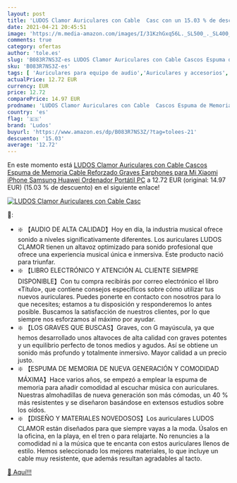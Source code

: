 ```yaml
---
layout: post
title: 'LUDOS Clamor Auriculares con Cable  Casc con un 15.03 % de descuento'
date: 2021-04-21 20:45:51
image: 'https://m.media-amazon.com/images/I/31KzhGxq56L._SL500_._SL400_.jpg'
comments: true
category: ofertas
author: 'tole.es'
slug: 'B083R7NS3Z-es LUDOS Clamor Auriculares con Cable Cascos Espuma de...'
sku: 'B083R7NS3Z-es'
tags: [ 'Auriculares para equipo de audio','Auriculares y accesorios','Electrónica','iphone','ludos', ]
actualPrice: 12.72 EUR
currency: EUR
price: 12.72
comparePrice: 14.97 EUR
prodname: 'LUDOS Clamor Auriculares con Cable  Cascos Espuma de Memoria  Cable Reforzado  Graves  Earphones para Mi  Xiaomi  iPhone  Samsung  Huawei  Ordenador  Portátil  PC'
country: 'es'
flag: '🇪🇸'
brand: 'Ludos'
buyurl: 'https://www.amazon.es/dp/B083R7NS3Z/?tag=tolees-21'
descuento: '15.03'
average: '12.72'
---
```


En este momento está [LUDOS Clamor Auriculares con Cable  Cascos Espuma de Memoria  Cable Reforzado  Graves  Earphones para Mi  Xiaomi  iPhone  Samsung  Huawei  Ordenador  Portátil  PC](https://www.amazon.es/dp/B083R7NS3Z/?tag=tolees-21) a 12.72 EUR (original: 14.97 EUR) (15.03 %  de descuento) en el siguiente enlace!

[![LUDOS Clamor Auriculares con Cable  Casc](https://m.media-amazon.com/images/I/31KzhGxq56L._SL500_._SL400_.jpg)](https://www.amazon.es/dp/B083R7NS3Z/?tag=tolees-21)

🔎:

- ❇️ 【AUDIO DE ALTA CALIDAD】Hoy en día, la industria musical ofrece sonido a niveles significativamente diferentes. Los auriculares LUDOS CLAMOR tienen un altavoz optimizado para sonido profesional que ofrece una experiencia musical única e inmersiva. Este producto nació para triunfar.
- ❇️ 【LIBRO ELECTRÓNICO Y ATENCIÓN AL CLIENTE SIEMPRE DISPONIBLE】Con tu compra recibirás por correo electrónico el libro «Título», que contiene consejos específicos sobre cómo utilizar tus nuevos auriculares. Puedes ponerte en contacto con nosotros para lo que necesites; estamos a tu disposición y responderemos lo antes posible. Buscamos la satisfacción de nuestros clientes, por lo que siempre nos esforzamos al máximo por ayudar.
- ❇️ 【LOS GRAVES QUE BUSCAS】Graves, con G mayúscula, ya que hemos desarrollado unos altavoces de alta calidad con graves potentes y un equilibrio perfecto de tonos medios y agudos. Así se obtiene un sonido más profundo y totalmente inmersivo. Mayor calidad a un precio justo.
- ❇️ 【ESPUMA DE MEMORIA DE NUEVA GENERACIÓN Y COMODIDAD MÁXIMA】Hace varios años, se empezó a emplear la espuma de memoria para añadir comodidad al escuchar música con auriculares. Nuestras almohadillas de nueva generación son más cómodas, un 40 % más resistentes y se diseñaron basándose en extensos estudios sobre los oídos.
- ❇️ 【DISEÑO Y MATERIALES NOVEDOSOS】Los auriculares LUDOS CLAMOR están diseñados para que siempre vayas a la moda. Úsalos en la oficina, en la playa, en el tren o para relajarte. No renuncies a la comodidad ni a la música que te encanta con estos auriculares llenos de estilo. Hemos seleccionado los mejores materiales, lo que incluye un cable muy resistente, que además resultan agradables al tacto.

[🛒 Aquí!!!](https://www.amazon.es/dp/B083R7NS3Z/?tag=tolees-21)
